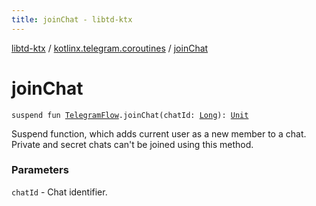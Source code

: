 ```yaml
---
title: joinChat - libtd-ktx
---
```


[libtd-ktx](../index.html) / [kotlinx.telegram.coroutines](index.html) / [joinChat](./join-chat.html)

# joinChat

`suspend fun `[`TelegramFlow`](../kotlinx.telegram.core/-telegram-flow/index.html)`.joinChat(chatId: `[`Long`](https://kotlinlang.org/api/latest/jvm/stdlib/kotlin/-long/index.html)`): `[`Unit`](https://kotlinlang.org/api/latest/jvm/stdlib/kotlin/-unit/index.html)

Suspend function, which adds current user as a new member to a chat. Private and secret chats
can't be joined using this method.

### Parameters

`chatId` - Chat identifier.